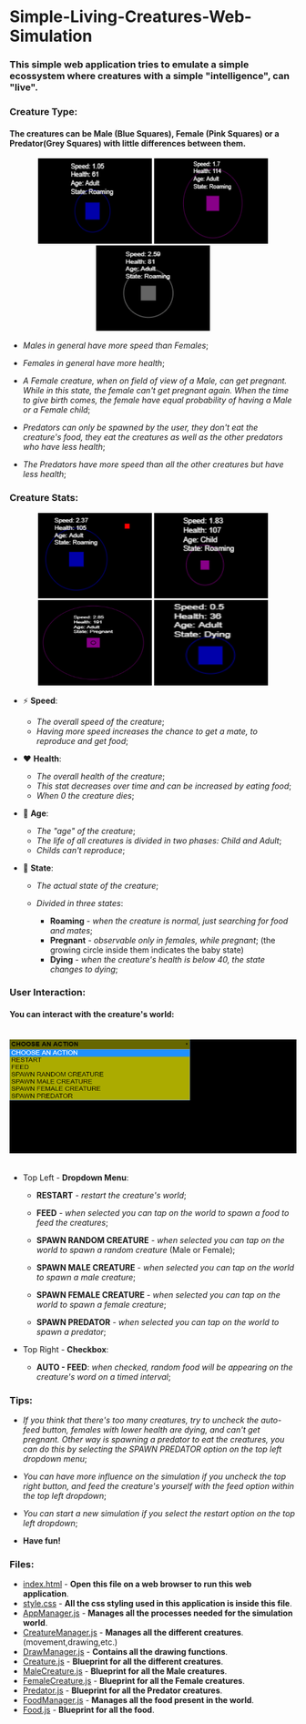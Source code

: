 # Simple-Living-Creatures-Web-Simulation

### This simple web application tries to emulate a simple ecossystem where creatures with a simple "intelligence", can "live".


### Creature Type:          
#### The creatures can be Male (Blue Squares), Female (Pink Squares) or a Predator(Grey Squares) with little differences between them.
<p align="center">
      <img width="200" height="150" src="https://github.com/1andre-santos1/Simple-Living-Creatures-Web-Simulation/blob/master/Male.PNG">
      <img width="200" height="150" src="https://github.com/1andre-santos1/Simple-Living-Creatures-Web-Simulation/blob/master/Female.PNG">
      <img width="200" height="150" src="https://github.com/1andre-santos1/Simple-Living-Creatures-Web-Simulation/blob/master/Predator.PNG">
   </p>

   * *Males in general have more speed than Females*;

   * *Females in general have more health*;

   * *A Female creature, when on field of view of a Male, can get pregnant. While in this state, the female can't get pregnant again. When the time to give birth comes, the female have equal probability of having a Male or a Female child*;

   * *Predators can only be spawned by the user, they don't eat the creature's food, they eat the creatures as well as the other predators who have less health*;

   * *The Predators have more speed than all the other creatures but have less health*;


### Creature Stats:
   <p align="center">
      <img width="200" height="150" src="https://github.com/1andre-santos1/Simple-Living-Creatures-Web-Simulation/blob/master/MaleStats.PNG">
      <img width="200" height="150" src="https://github.com/1andre-santos1/Simple-Living-Creatures-Web-Simulation/blob/master/FemaleStats.PNG">
      <img width="200" height="150" src="https://github.com/1andre-santos1/Simple-Living-Creatures-Web-Simulation/blob/master/FemaleStats2.PNG">
      <img width="200" height="150" src="https://github.com/1andre-santos1/Simple-Living-Creatures-Web-Simulation/blob/master/MaleStats2.PNG">
   </p>
   
   * :zap: **Speed**:
   
     - *The overall speed of the creature*;
     - *Having more speed increases the chance to get a mate, to reproduce and get food*;

   * :heart: **Health**: 
   
     - *The overall health of the creature*;
     - *This stat decreases over time and can be increased by eating food*;
     - *When 0 the creature dies*;

   * :older_man: **Age**: 
   
     - *The "age" of the creature*;
     - *The life of all creatures is divided in two phases: Child and Adult*;
     - *Childs can't reproduce*;

   * :game_die: **State**: 
     
     - *The actual state of the creature*;
     - *Divided in three states*: 
     
       - **Roaming** - *when the creature is normal, just searching for food and mates*;
       - **Pregnant** - *observable only in females, while pregnant*; (the growing circle inside them indicates the baby state)
       - **Dying** - *when the creature's health is below 40, the state changes to dying*;


### User Interaction:
#### You can interact with the creature's world:

   <p align="center">
      <img width="600" height="200" src="https://github.com/1andre-santos1/Simple-Living-Creatures-Web-Simulation/blob/master/DropdownMenu.png">   
   </p>
   
   * Top Left - **Dropdown Menu**:
   
     - **RESTART** - *restart the creature's world*;

     - **FEED** - *when selected you can tap on the world to spawn a food to feed the creatures*;

     - **SPAWN RANDOM CREATURE** - *when selected you can tap on the world to spawn a random creature* (Male or Female); 

     - **SPAWN MALE CREATURE** - *when selected you can tap on the world to spawn a male creature*; 

     - **SPAWN FEMALE CREATURE** - *when selected you can tap on the world to spawn a female creature*; 

     - **SPAWN PREDATOR** - *when selected you can tap on the world to spawn a predator*; 

   * Top Right - **Checkbox**:

     - **AUTO - FEED**: *when checked, random food will be appearing on the creature's word on a timed interval*;
    
    
### Tips:
            
   * *If you think that there's too many creatures, try to uncheck the auto-feed button, females with lower health are dying, and can't get pregnant. Other way is spawning a predator to eat the creatures, you can do this by selecting the SPAWN PREDATOR option on the top left dropdown menu*;
                
   * *You can have more influence on the simulation if you uncheck the top right button, and feed the creature's yourself with the feed option within the top left dropdown*;
            
   * *You can start a new simulation if you select the restart option on the top left dropdown*;

   * **Have fun!**
   
   
### Files:
           
   * [index.html](https://github.com/1andre-santos1/Simple-Living-Creatures-Web-Simulation/blob/master/index.html)           - **Open this file on a web browser to run this web application**.
   * [style.css](https://github.com/1andre-santos1/Simple-Living-Creatures-Web-Simulation/blob/master/style.css)            - **All the css styling used in this application is inside this file**.
   * [AppManager.js](https://github.com/1andre-santos1/Simple-Living-Creatures-Web-Simulation/blob/master/AppManager.js)        - **Manages all the processes needed for the simulation world**.
   * [CreatureManager.js](https://github.com/1andre-santos1/Simple-Living-Creatures-Web-Simulation/blob/master/CreatureManager.js)   - **Manages all the different creatures**. (movement,drawing,etc.)
   * [DrawManager.js](https://github.com/1andre-santos1/Simple-Living-Creatures-Web-Simulation/blob/master/DrawManager.js)       - **Contains all the drawing functions**.
   * [Creature.js](https://github.com/1andre-santos1/Simple-Living-Creatures-Web-Simulation/blob/master/Creature.js)          - **Blueprint for all the different creatures**.
   * [MaleCreature.js](https://github.com/1andre-santos1/Simple-Living-Creatures-Web-Simulation/blob/master/MaleCreature.js)     - **Blueprint for all the Male creatures**.
   * [FemaleCreature.js](https://github.com/1andre-santos1/Simple-Living-Creatures-Web-Simulation/blob/master/FemaleCreature.js)    - **Blueprint for all the Female creatures**.
   * [Predator.js](https://github.com/1andre-santos1/Simple-Living-Creatures-Web-Simulation/blob/master/Predator.js)          - **Blueprint for all the Predator creatures**.
   * [FoodManager.js](https://github.com/1andre-santos1/Simple-Living-Creatures-Web-Simulation/blob/master/FoodManager.js)       - **Manages all the food present in the world**.
   * [Food.js](https://github.com/1andre-santos1/Simple-Living-Creatures-Web-Simulation/blob/master/Food.js)             - **Blueprint for all the food**.
